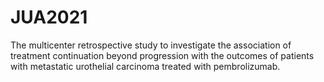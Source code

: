 # JUA2021
The multicenter retrospective study to investigate the association of treatment continuation beyond progression with the outcomes of patients with metastatic urothelial carcinoma treated with pembrolizumab.
